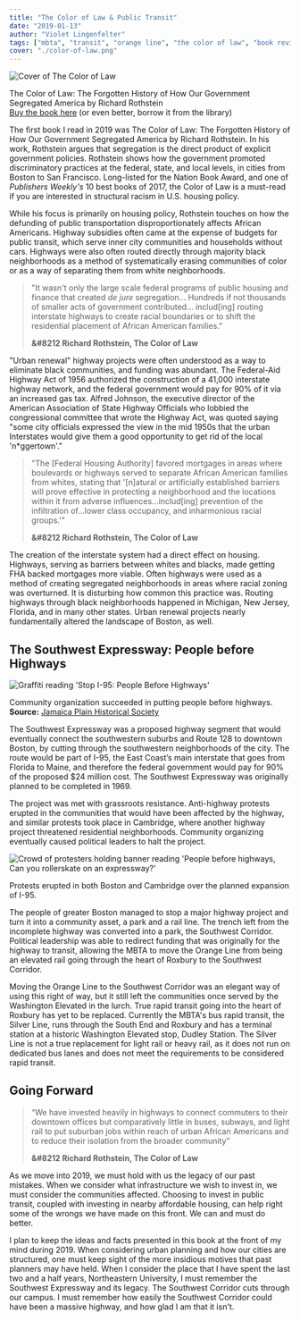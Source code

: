 ```yaml
---
title: "The Color of Law & Public Transit"
date: "2019-01-13"
author: "Violet Lingenfelter"
tags: ["mbta", "transit", "orange line", "the color of law", "book review"]
cover: "./color-of-law.png"
---
```


<div class="polariod-container">
<div class="polaroid">
  <img src="https://alumni.asu.edu/sites/default/files/styles/max_1300x1300/public/color_of_law_2.jpg?itok=4P2_wouQ" alt="Cover of The Color of Law" />
  <div class="container">
  <p>
  The Color of Law: The Forgotten History of How Our Government Segregated America by Richard Rothstein
  <br />
  <a href="https://www.amazon.com/Color-Law-Forgotten-Government-Segregated/dp/1631494538/ref=sr_1_1?s=books&ie=UTF8&qid=1547326038&sr=1-1&keywords=the+color+of+law">Buy the book here</a> (or even better, borrow it from the library)</p>
  </div>
</div>
</div>

The first book I read in 2019 was The Color of Law: The Forgotten History of How Our Government Segregated America by Richard Rothstein. In his work, Rothstein argues that segregation is the direct product of explicit government policies. Rothstein shows how the government promoted discriminatory practices at the federal, state, and local levels, in cities from Boston to San Francisco. Long-listed for the Nation Book Award, and one of _Publishers Weekly's_ 10 best books of 2017, the Color of Law is a must-read if you are interested in structural racism in U.S. housing policy.

While his focus is primarily on housing policy, Rothstein touches on how the defunding of public transportation disproportionately affects African Americans. Highway subsidies often came at the expense of budgets for public transit, which serve inner city communities and households without cars. Highways were also often routed directly through majority black neighborhoods as a method of systematically erasing communities of color or as a way of separating them from white neighborhoods.

> "It wasn't only the large scale federal programs of public housing and finance that created _de jure_ segregation... Hundreds if not thousands of smaller acts of government contributed... includ[ing] routing interstate highways to create racial boundaries or to shift the residential placement of African American families."
>
> <span style="font-weight:bold"> &#8212 Richard Rothstein, The Color of Law </span>

"Urban renewal" highway projects were often understood as a way to eliminate black communities, and funding was abundant. The Federal-Aid Highway Act of 1956 authorized the construction of a 41,000 interstate highway network, and the federal government would pay for 90% of it via an increased gas tax. Alfred Johnson, the executive director of the American Association of State Highway Officials who lobbied the congressional committee that wrote the Highway Act, was quoted saying "some city officials expressed the view in the mid 1950s that the urban Interstates would give them a good opportunity to get rid of the local 'n*ggertown'."

> "The [Federal Housing Authority] favored mortgages in areas where boulevards or highways served to separate African American families from whites, stating that '[n]atural or artificially established barriers will prove effective in protecting a neighborhood and the locations within it from adverse influences...includ[ing] prevention of the infiltration of...lower class occupancy, and inharmonious racial groups.'"
>
> <span style="font-weight:bold"> &#8212 Richard Rothstein, The Color of Law </span>

The creation of the interstate system had a direct effect on housing. Highways, serving as barriers between whites and blacks, made getting FHA backed mortgages more viable. Often highways were used as a method of creating segregated neighborhoods in areas where racial zoning was overturned. It is disturbing how common this practice was. Routing highways through black neighborhoods happened in Michigan, New Jersey, Florida, and in many other states. Urban renewal projects nearly fundamentally altered the landscape of Boston, as well.

## The Southwest Expressway: People before Highways

<div class="polariod-container">
<div class="polaroid">
  <img src="https://static1.squarespace.com/static/599df1b6f7e0ab22dd624cb9/t/59a5f791bc33790e78cdbb30/1413728656002/1000w/I95sign.jpeg" alt="Graffiti reading 'Stop I-95: People Before Highways'" />
  <div class="container">
  <p>
  Community organization succeeded in putting people before highways.
  <br />
  <span style="font-weight:bold;">Source:</span> <a href="https://www.jphs.org/transportation/people-before-highways.html">Jamaica Plain Historical Society</a></p>
  </div>
</div>
</div>

The Southwest Expressway was a proposed highway segment that would eventually connect the southwestern suburbs and Route 128 to downtown Boston, by cutting through the southwestern neighborhoods of the city. The route would be part of I-95, the East Coast’s main interstate that goes from Florida to Maine, and therefore the federal government would pay for 90% of the proposed $24 million cost. The Southwest Expressway was originally planned to be completed in 1969.

The project was met with grassroots resistance. Anti-highway protests erupted in the communities that would have been affected by the highway, and similar protests took place in Cambridge, where another highway project threatened residential neighborhoods. Community organizing eventually caused political leaders to halt the project.

<div class="polariod-container">
<div class="polaroid">
  <img src="https://cdn-az.allevents.in/banners/dc5866f47b75a37f3bbf1923a6b6cba7-rimg-w720-h404-gmir.jpg" alt="Crowd of protesters holding banner reading 'People before highways, Can you rollerskate on an expressway?'" />
  <div class="container">
  <p>
  Protests erupted in both Boston and Cambridge over the planned expansion of I-95.
  </p>
  </div>
</div>
</div>

The people of greater Boston managed to stop a major highway project and turn it into a community asset, a park and a rail line. The trench left from the incomplete highway was converted into a park, the Southwest Corridor. Political leadership was able to redirect funding that was originally for the highway to transit, allowing the MBTA to move the Orange Line from being an elevated rail going through the heart of Roxbury to the Southwest Corridor.

Moving the Orange Line to the Southwest Corridor was an elegant way of using this right of way, but it still left the communities once served by the Washington Elevated in the lurch. True rapid transit going into the heart of Roxbury has yet to be replaced. Currently the MBTA's bus rapid transit, the Silver Line, runs through the South End and Roxbury and has a terminal station at a historic Washington Elevated stop, Dudley Station. The Silver Line is not a true replacement for light rail or heavy rail, as it does not run on dedicated bus lanes and does not meet the requirements to be considered rapid transit.

## Going Forward

> “We have invested heavily in highways to connect commuters to their downtown offices but comparatively little in buses, subways, and light rail to put suburban jobs within reach of urban African Americans and to reduce their isolation from the broader community”
>
> <span style="font-weight:bold"> &#8212 Richard Rothstein, The Color of Law </span>

As we move into 2019, we must hold with us the legacy of our past mistakes. When we consider what infrastructure we wish to invest in, we must consider the communities affected. Choosing to invest in public transit, coupled with investing in nearby affordable housing, can help right some of the wrongs we have made on this front. We can and must do better.

I plan to keep the ideas and facts presented in this book at the front of my mind during 2019. When considering urban planning and how our cities are structured, one must keep sight of the more insidious motives that past planners may have held. When I consider the place that I have spent the last two and a half years, Northeastern University, I must remember the Southwest Expressway and its legacy. The Southwest Corridor cuts through our campus. I must remember how easily the Southwest Corridor could have been a massive highway, and how glad I am that it isn't.

